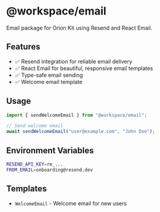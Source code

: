 # @workspace/email

Email package for Orion Kit using Resend and React Email.

## Features

- ✅ Resend integration for reliable email delivery
- ✅ React Email for beautiful, responsive email templates
- ✅ Type-safe email sending
- ✅ Welcome email template

## Usage

```typescript
import { sendWelcomeEmail } from "@workspace/email";

// Send welcome email
await sendWelcomeEmail("user@example.com", "John Doe");
```

## Environment Variables

```bash
RESEND_API_KEY=re_...
FROM_EMAIL=onboarding@resend.dev
```

## Templates

- `WelcomeEmail` - Welcome email for new users
